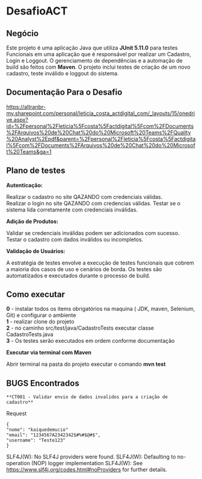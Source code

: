 # DesafioACT
 
## Negócio
 
Este projeto é uma aplicação Java que utiliza **JUnit 5.11.0** para testes Funcionais em uma  aplicação que é responsável por realizar um Cadastro, Login e Loggout. O gerenciamento de dependências e a automação de build são feitos com **Maven**. O projeto inclui testes de criação de um novo cadastro, teste inválido e loggout do sistema.
 
## Documentação Para o Desafio
 
https://altranbr-my.sharepoint.com/personal/leticia_costa_actdigital_com/_layouts/15/onedrive.aspx?id=%2Fpersonal%2Fleticia%5Fcosta%5Factdigital%5Fcom%2FDocuments%2FArquivos%20de%20Chat%20do%20Microsoft%20Teams%2FQuality%20Analyst%2Epdf&parent=%2Fpersonal%2Fleticia%5Fcosta%5Factdigital%5Fcom%2FDocuments%2FArquivos%20de%20Chat%20do%20Microsoft%20Teams&ga=1
 
 
## Plano de testes
 
**Autenticação:**
 
Realizar o cadastro no site QAZANDO com credenciais válidas.  
Realizar o login no site QAZANDO com credencias válidas.
Testar se o sistema lida corretamente com credenciais inválidas.
 
**Adição de Produtos:**
 
Validar se credenciais inválidas podem ser adicionados com sucesso.  
Testar o cadastro com dados inválidos ou incompletos.
 
**Validação de Usuários:**
 
A estratégia de testes envolve a execução de testes funcionais que cobrem a maioria dos casos de uso e cenários de borda. Os testes são automatizados e executados durante o processo de build.
 
## Como executar
**0** - instalar todos os items obrigatórios na maquina ( JDK, maven, Selenium, Git) e configurar o ambiente  
**1** - realizar clone do projeto  
**2** - no caminho src/test/java/CadastroTests executar classe CadastroTests.java  
**3** - Os testes serão executados em ordem conforme documentação
 
**Executar via terminal com Maven**
 
Abrir terminal na pasta do projeto
executar o comando **mvn test**
 
## BUGS Encontrados
 
    **CT001 - Validar envio de dados invalidos para a criação de cadastro**  
 
Request
 
    {  
    "nome": "kaiquedemucio"
    "email": "1234567A2342342$#%#$@#$",  
    "username": "Teste123"  
    }
 
SLF4J(W): No SLF4J providers were found.
SLF4J(W): Defaulting to no-operation (NOP) logger implementation
SLF4J(W): See https://www.slf4j.org/codes.html#noProviders for further details.

